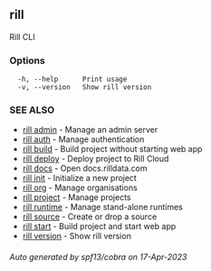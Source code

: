 ## rill

Rill CLI

### Options

```
  -h, --help      Print usage
  -v, --version   Show rill version
```

### SEE ALSO

* [rill admin](rill_admin.md)	 - Manage an admin server
* [rill auth](rill_auth.md)	 - Manage authentication
* [rill build](rill_build.md)	 - Build project without starting web app
* [rill deploy](rill_deploy.md)	 - Deploy project to Rill Cloud
* [rill docs](rill_docs.md)	 - Open docs.rilldata.com
* [rill init](rill_init.md)	 - Initialize a new project
* [rill org](rill_org.md)	 - Manage organisations
* [rill project](rill_project.md)	 - Manage projects
* [rill runtime](rill_runtime.md)	 - Manage stand-alone runtimes
* [rill source](rill_source.md)	 - Create or drop a source
* [rill start](rill_start.md)	 - Build project and start web app
* [rill version](rill_version.md)	 - Show rill version

###### Auto generated by spf13/cobra on 17-Apr-2023
